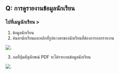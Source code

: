 ## Q: การดูรายงานข้อมูลนักเรียน
### ไปที่เมนูนักเรียน >
1. ข้อมูลนักเรียน
2. ค้นหานักเรียนและคลิกที่รูปดวงตาของนักเรียนที่ต้องการออกรายงาน

![.](/img/manual/faq/30.jpg)

3. กดที่ปุ่มสัญลักษณ์ PDF จะได้รายงานข้อมูลนักเรียน

![.](/img/manual/faq/30_1.jpg)
